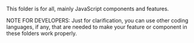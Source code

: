 This folder is for all, mainly JavaScript components and features.

NOTE FOR DEVELOPERS: Just for clarification, you can use other coding languages, if any, that are needed to make your feature or component in these folders work properly.
